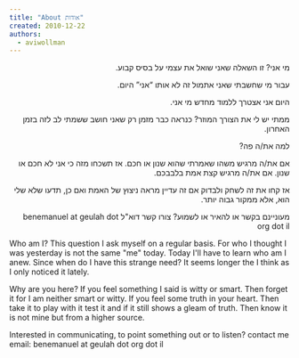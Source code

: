 ```yaml
---
title: "About אודות"
created: 2010-12-22
authors: 
  - aviwollman
---
```

<div dir="rtl">
מי אני? זו השאלה שאני שואל את עצמי על בסיס קבוע.

עבור מי שחשבתי שאני אתמול זה לא אותו “אני” היום.

היום אני אצטרך ללמוד מחדש מי אני.

ממתי יש לי את הצורך המוזר? כנראה כבר מזמן רק שאני חושב ששמתי לב לזה בזמן האחרון.

למה את/ה פה?

אם את/ה מרגיש משהו שאמרתי שהוא שנון או חכם. אז תשכחו מזה כי אני לא חכם או שנון. אם את/ה מרגיש קצת אמת בלבבכם.

אז קחו את זה לשחק ולבדוק אם זה עדיין מראה ניצוץ של האמת ואם כן, תדעו שלא שלי הוא, אלא ממקור גבוה יותר.

מעוניינם בקשר או להאיר או לשמוע? צורו קשר דוא"ל benemanuel at geulah dot org dot il
</div>
Who am I? This question I ask myself on a regular basis. For who I thought I was yesterday is not the same "me" today. Today I'll have to learn who am I anew. Since when do I have this strange need? It seems longer the I think as I only noticed it lately.

Why are you here? If you feel something I said is witty or smart. Then forget it for I am neither smart or witty. If you feel some truth in your heart. Then take it to play with it test it and if it still shows a gleam of truth. Then know it is not mine but from a higher source.

Interested in communicating, to point something out or to listen? contact me email: benemanuel at geulah dot org dot il
